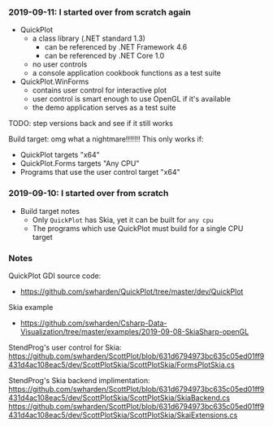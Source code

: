 ### 2019-09-11: I started over from scratch again
* QuickPlot 
  * a class library (.NET standard 1.3)
    * can be referenced by .NET Framework  4.6
	* can be referenced by .NET Core 1.0
  * no user controls
  * a console application cookbook functions as a test suite
* QuickPlot.WinForms
  * contains user control for interactive plot
  * user control is smart enough to use OpenGL if it's available
  * the demo application serves as a test suite

TODO: step versions back and see if it still works

Build target: omg what a nightmare!!!!!!! This only works if:
  * QuickPlot targets "x64"
  * QuickPlot.Forms targets "Any CPU"
  * Programs that use the user control target "x64"

### 2019-09-10: I started over from scratch
* Build target notes
  * Only `QuickPlot` has Skia, yet it can be built for `any cpu`
  * The programs which use QuickPlot must build for a single CPU target

### Notes

QuickPlot GDI source code:
* https://github.com/swharden/QuickPlot/tree/master/dev/QuickPlot

Skia example
* https://github.com/swharden/Csharp-Data-Visualization/tree/master/examples/2019-09-08-SkiaSharp-openGL

StendProg's user control for Skia:
https://github.com/swharden/ScottPlot/blob/631d6794973bc635c05ed01ff9431d4ac108eac5/dev/ScottPlotSkia/ScottPlotSkia/FormsPlotSkia.cs

StendProg's Skia backend implimentation:
https://github.com/swharden/ScottPlot/blob/631d6794973bc635c05ed01ff9431d4ac108eac5/dev/ScottPlotSkia/ScottPlotSkia/SkiaBackend.cs
https://github.com/swharden/ScottPlot/blob/631d6794973bc635c05ed01ff9431d4ac108eac5/dev/ScottPlotSkia/ScottPlotSkia/SkaiExtensions.cs
